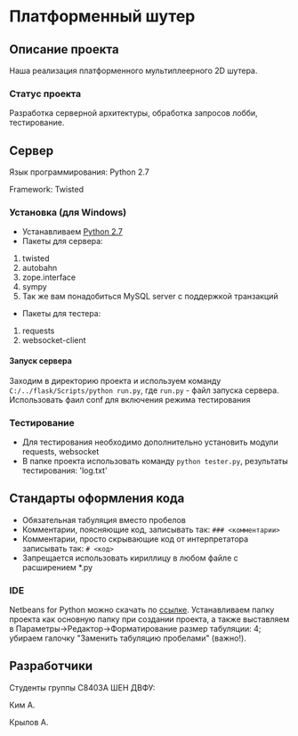 # Платформенный шутер

## Описание проекта

Наша реализация платформенного мультиплеерного 2D шутера.

### Статус проекта

Разработка серверной архитектуры, обработка запросов лобби, тестирование.

## Сервер

Язык программирования: Python 2.7

Framework: Twisted

### Установка (для Windows)

* Устанавливаем [Python 2.7](http://python.org/download/)
* Пакеты для сервера:
1. twisted
2. autobahn
3. zope.interface
4. sympy
5. Так же вам понадобиться MySQL server с поддержкой транзакций
* Пакеты для тестера:
1. requests
2. websocket-client

#### Запуск сервера

Заходим в директорию проекта и используем команду `C:/../flask/Scripts/python run.py`, где `run.py` - файл запуска сервера. 
Использовать фаил conf для включения режима тестирования
### Тестирование

* Для тестирования необходимо дополнительно установить модули requests, websocket
* В папке проекта использовать команду `python tester.py`, результаты тестирования: 'log.txt'

## Стандарты оформления кода

* Обязательная табуляция вместо пробелов
* Комментарии, поясняющие код, записывать так: `### <комментарии>`
* Комментарии, просто скрывающие код от интерпретатора записывать так: `# <код>`
* Запрещается использовать кириллицу в любом файле с расширением *.py

### IDE

Netbeans for Python можно скачать по [ссылке](http://deadlock.netbeans.org/hudson/job/python/). Устанавливаем папку проекта как основную папку при создании проекта, а также выставляем в Параметры->Редактор->Форматирование размер табуляции: 4; убираем галочку "Заменить табуляцию пробелами" (важно!).

## Разработчики 

Cтуденты группы С8403А ШЕН ДВФУ:

Ким А.

Крылов А.
